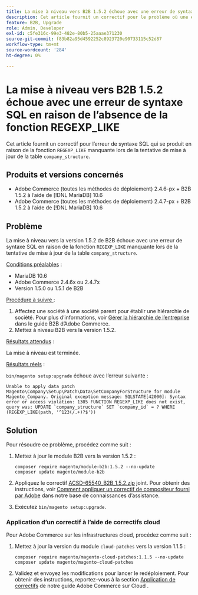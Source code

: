 ```yaml
---
title: La mise à niveau vers B2B 1.5.2 échoue avec une erreur de syntaxe SQL en raison de l’absence de la fonction REGEXP_LIKE
description: Cet article fournit un correctif pour le problème où une erreur de syntaxe SQL se produit en raison de la fonction REGEXP_LIKE manquante lors de la tentative de mise à jour de la table company_structure.
feature: B2B, Upgrade
role: Admin, Developer
exl-id: c5fe316c-99e3-482e-80b5-25aaae371230
source-git-commit: f83b82a95d4592252c8923720e90733115c52d87
workflow-type: tm+mt
source-wordcount: '284'
ht-degree: 0%

---
```


# La mise à niveau vers B2B 1.5.2 échoue avec une erreur de syntaxe SQL en raison de l’absence de la fonction REGEXP_LIKE

Cet article fournit un correctif pour l’erreur de syntaxe SQL qui se produit en raison de la fonction `REGEXP_LIKE` manquante lors de la tentative de mise à jour de la table `company_structure`.

## Produits et versions concernés

* Adobe Commerce (toutes les méthodes de déploiement) 2.4.6-px + B2B 1.5.2 à l’aide de [!DNL MariaDB] 10.6
* Adobe Commerce (toutes les méthodes de déploiement) 2.4.7-px + B2B 1.5.2 à l’aide de [!DNL MariaDB] 10.6

## Problème

La mise à niveau vers la version 1.5.2 de B2B échoue avec une erreur de syntaxe SQL en raison de la fonction `REGEXP_LIKE` manquante lors de la tentative de mise à jour de la table `company_structure`.

<u>Conditions préalables</u> :

* MariaDB 10.6
* Adobe Commerce 2.4.6x ou 2.4.7x
* Version 1.5.0 ou 1.5.1 de B2B

<u>Procédure à suivre </u> :

1. Affectez une société à une société parent pour établir une hiérarchie de société. Pour plus d’informations, voir [Gérer la hiérarchie de l’entreprise](https://experienceleague.adobe.com/en/docs/commerce-admin/b2b/company-management/manage-company-hierarchy) dans le guide B2B d’Adobe Commerce.
1. Mettez à niveau B2B vers la version 1.5.2.

<u>Résultats attendus</u> :

La mise à niveau est terminée.

<u>Résultats réels</u> :

`bin/magento setup:upgrade` échoue avec l’erreur suivante :

```
Unable to apply data patch Magento\Company\Setup\Patch\Data\SetCompanyForStructure for module Magento_Company. Original exception message: SQLSTATE[42000]: Syntax error or access violation: 1305 FUNCTION REGEXP_LIKE does not exist, query was: UPDATE `company_structure` SET `company_id` = ? WHERE (REGEXP_LIKE(path, '^123(/.+)?$'))
```

## Solution

Pour résoudre ce problème, procédez comme suit :

1. Mettez à jour le module B2B vers la version 1.5.2 :

   ```
   composer require magento/module-b2b:1.5.2 --no-update
   composer update magento/module-b2b
   ```

1. Appliquez le correctif [ACSD-65540_B2B_1.5.2.zip](assets/ACSD-65540_B2B_1.5.2.zip) joint. Pour obtenir des instructions, voir [Comment appliquer un correctif de compositeur fourni par Adobe](/help/how-to/general/how-to-apply-a-composer-patch-provided-by-magento.md) dans notre base de connaissances d’assistance.
1. Exécutez `bin/magento setup:upgrade`.

### Application d’un correctif à l’aide de correctifs cloud

Pour Adobe Commerce sur les infrastructures cloud, procédez comme suit :

1. Mettez à jour la version du module `cloud-patches` vers la version 1.1.5 :

   ```
   composer require magento/magento-cloud-patches:1.1.5 --no-update
   composer update magento/magento-cloud-patches
   ```

1. Validez et envoyez les modifications pour lancer le redéploiement. Pour obtenir des instructions, reportez-vous à la section [Application de correctifs](https://experienceleague.adobe.com/en/docs/commerce-on-cloud/user-guide/develop/upgrade/apply-patches) de notre guide Adobe Commerce sur Cloud .
